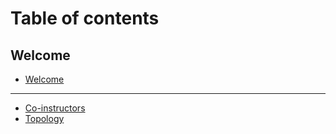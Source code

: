 # Table of contents

## Welcome

* [Welcome](README.md)

***

* [Co-instructors](co-instructors.md)
* [Topology](topology.md)
